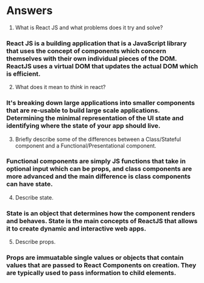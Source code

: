 # Answers

1.  What is React JS and what problems does it try and solve?

### React JS is a building application that is a JavaScript library that uses the concept of components which concern themselves with their own individual pieces of the DOM. ReactJS uses a virtual DOM that updates the actual DOM which is efficient.

2.  What does it mean to _think_ in react?

### It's breaking down large applications into smaller components that are re-usable to build large scale applications. Determining the minimal representation of the UI state and identifying where the state of your app should live.

3.  Briefly describe some of the differences between a Class/Stateful component and a Functional/Presentational component.

### Functional components are simply JS functions that take in optional input which can be props, and class components are more advanced and the main difference is class components can have state.

4.  Describe state.

### State is an object that determines how the component renders and behaves. State is the main concepts of ReactJS that allows it to create dynamic and interactive web apps.

5.  Describe props.

### Props are immuatable single values or objects that contain values that are passed to React Components on creation. They are typically used to pass information to child elements.
